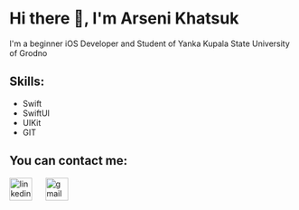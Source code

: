 # Hi there 👋, I'm Arseni Khatsuk
 I'm a beginner iOS Developer and Student of Yanka Kupala State University of Grodno

## Skills:
* Swift 
* SwiftUI 
* UIKit 
* GIT 


## You can contact me:

[<img src='https://cdn-icons-png.flaticon.com/512/174/174857.png' alt='linkedin' height='40'>](https://www.linkedin.com/in/arseni-khatsuk-592a45233/)
&nbsp;&nbsp;&nbsp;&nbsp;
[<img src='https://upload.wikimedia.org/wikipedia/commons/thumb/7/7e/Gmail_icon_%282020%29.svg/200px-Gmail_icon_%282020%29.svg.png' alt='gmail' height='40'>](mailto:khatsuk007@gmail.com)  


